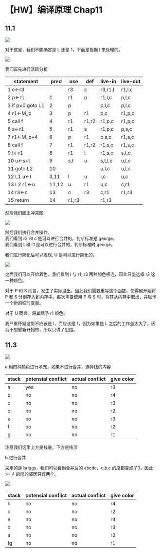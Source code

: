 # 【HW】编译原理 Chap11

## 11.1

![](img/c98f435b20ef4ef68b80e00818091c4b_MD5.png)

对于这里，我们不能确定是 L 还是 1，下面是根据 l 来处理的。

![](img/3732c169a5afa24b6776ced11165a2cf_MD5.png)

我们首先进行活跃分析

| statement        | pred  | use   | def   | live-in | live-out |
| ---------------- | ----- | ----- | ----- | ------- | -------- |
| 1 c<-r3          |       | r3    | c     | r3,r1,l | r1,l,c   |
| 2 p<-r1          | 1     | r1    | p     | r1,l,c  | p,l,c    |
| 3 if p=0 goto L1 | 2     | p     |       | p,l,c   | p,l,c    |
| 4 r1<-M_p        | 3     | p     | r1    | p,c     | r1,p,c   |
| 5 call f         | 4     | r1    | r1,r2 | r1,p,c  | r1,p,c   |
| 6 s<-r1          | 5     | r1    | s     | r1,p,c  | p,s,c    |
| 7 r1<-M_p+4      | 6     | p     | r1    | p,s,c   | r1,s,c   |
| 8 call f         | 7     | r1    | r1,r2 | r1,s,c  | r1,s,c   |
| 9 t<-r1          | 8     | r1    | t     | r1,s,c  | s,t,c    |
| 10 u<-s+t        | 9     | s,t   | u     | s,t,l,c | u,l,c    |
| 11 goto L2       | 10    |       |       | u,l,c   | u,l,c    |
| 12 L1 u<-l       | 3,11  | l     | u     | l,c     | u,c      |
| 13 L2 r1<-u      | 11,12 | u     | r1    | u,c     | c,r1     |
| 14 r3<-c         | 13    | c     | r3    | c,r1    | r1,r3    |
| 15 return        | 14    | r1,r3 |       | r1,r3   |          |

然后我们画出冲突图

![](img/cfe12e7da9ca978c23d6e99b0e4640ef_MD5.png)

然后我们执行合并操作。  
我们看到 r3 和 c 是可以进行合并的，判断标准是 george。  
我们看到 t 和 r1 是可以进行合并的，判断标准时 george。

我们进行简化后可以发现, U 是可以进行简化的。

![](img/63636c8bf9f17062f18798f6663865c7_MD5.png)

之后我们可以开始着色，我们看到 l 与 r1, r3 两种颜色相连，因此只能选择 r2 这一种颜色。

对于 P 和 S 而言，发生了实际溢出，因此我们需要重写这个函数，使得刚开始将 P 和 S 分别存入到内存中。每次需要使用 P 与 S 时，将其从内存中取出，并赋予一个新的临时变量。

对于 U 而言，将其赋予 r1 颜色。

我严重怀疑这里不应该是 l，而应该是 1，因为如果是 L 之后的工作量太大了。因为不想重新开始做，所以只讲了思路。

## 11.3

![](img/66b0f64fef21c345e1fd691ff17bd7c7_MD5.png)

a 用四种颜色进行填充，如果不进行合并，选择栈的内容

| stack | potensial conflict | actual conflict | give color |
| ----- | ------------------ | --------------- | ---------- |
| a     | yes                | no              | r3         |
| b     | no                 | no              | r4         |
| c     | no                 | no              | r3         |
| d     | no                 | no              | r2         |
| e     | no                 | no              | r3         |
| f     | no                 | no              | r2         |
| g     | no                 | no              | r1         |

注意我们这里上方是栈底，下方是栈顶

b 进行合并

采用的是 briggs，我们可以看到合并后的 abcde，e,b,c 的度都变成了3，因此 >= 4 的度的邻居只有两个。

![](img/fb4e6fc2019771253704aaf8cae0dab4_MD5.png)

| stack | potensial conflict | actual conflict | give color |
| ----- | ------------------ | --------------- | ---------- |
| b     | no                 | no              | r4         |
| c     | no                 | no              | r2         |
| e     | no                 | no              | r4         |
| d     | no                 | no              | r3         |
| a     | no                 | no              | r2         |
| fg    | no                 | no              | r1         |

